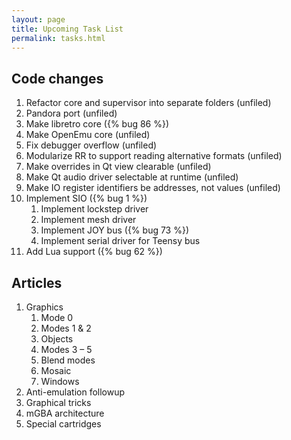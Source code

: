 ```yaml
---
layout: page
title: Upcoming Task List
permalink: tasks.html
---
```

Code changes
------------

1. Refactor core and supervisor into separate folders (unfiled)
1. Pandora port (unfiled)
1. Make libretro core ({% bug 86 %})
1. Make OpenEmu core (unfiled)
1. Fix debugger overflow (unfiled)
1. Modularize RR to support reading alternative formats (unfiled)
1. Make overrides in Qt view clearable (unfiled)
1. Make Qt audio driver selectable at runtime (unfiled)
1. Make IO register identifiers be addresses, not values (unfiled)
1. Implement SIO ({% bug 1 %})
    1. Implement lockstep driver
    1. Implement mesh driver
    1. Implement JOY bus ({% bug 73 %})
    1. Implement serial driver for Teensy bus
1. Add Lua support ({% bug 62 %})

Articles
--------

1. Graphics
    1. Mode 0
    1. Modes 1 &amp; 2
    1. Objects
    1. Modes 3 &ndash; 5
    1. Blend modes
    1. Mosaic
    1. Windows
1. Anti-emulation followup
1. Graphical tricks
1. mGBA architecture
1. Special cartridges
